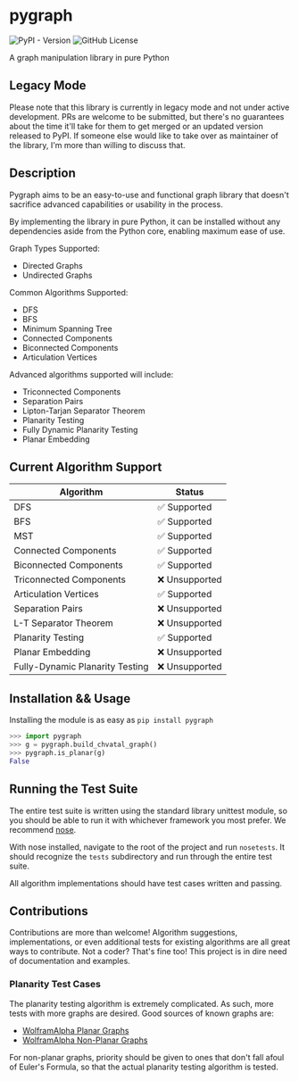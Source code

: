 # pygraph

![PyPI - Version](https://img.shields.io/pypi/v/pygraph)
![GitHub License](https://img.shields.io/github/license/jciskey/pygraph)

A graph manipulation library in pure Python

## Legacy Mode

Please note that this library is currently in legacy mode and not under active development. PRs are welcome to be submitted, but there's no guarantees about the time it'll take for them to get merged or an updated version released to PyPI. If someone else would like to take over as maintainer of the library, I'm more than willing to discuss that.

## Description

Pygraph aims to be an easy-to-use and functional graph library that doesn't sacrifice advanced capabilities or usability in the process.

By implementing the library in pure Python, it can be installed without any dependencies aside from the Python core, enabling maximum ease of use.

Graph Types Supported:
* Directed Graphs
* Undirected Graphs

Common Algorithms Supported:
* DFS
* BFS
* Minimum Spanning Tree
* Connected Components
* Biconnected Components
* Articulation Vertices

Advanced algorithms supported will include:
* Triconnected Components
* Separation Pairs
* Lipton-Tarjan Separator Theorem
* Planarity Testing
* Fully Dynamic Planarity Testing
* Planar Embedding

## Current Algorithm Support
Algorithm | Status
--------- | ------
DFS | :white_check_mark: Supported
BFS | :white_check_mark: Supported
MST | :white_check_mark: Supported
Connected Components | :white_check_mark: Supported
Biconnected Components | :white_check_mark: Supported
Triconnected Components | :x: Unsupported
Articulation Vertices | :white_check_mark: Supported
Separation Pairs | :x: Unsupported
L-T Separator Theorem | :x: Unsupported
Planarity Testing | :white_check_mark: Supported
Planar Embedding | :x: Unsupported
Fully-Dynamic Planarity Testing | :x: Unsupported


## Installation && Usage
Installing the module is as easy as `pip install pygraph`

```python
>>> import pygraph
>>> g = pygraph.build_chvatal_graph()
>>> pygraph.is_planar(g)
False
```

## Running the Test Suite
The entire test suite is written using the standard library unittest module, so you should be able to run it with whichever framework you most prefer. We recommend [nose](http://nose.readthedocs.io/).

With nose installed, navigate to the root of the project and run `nosetests`. It should recognize the `tests` subdirectory and run through the entire test suite.

All algorithm implementations should have test cases written and passing.


## Contributions
Contributions are more than welcome! Algorithm suggestions, implementations, or even additional tests for existing algorithms are all great ways to contribute. Not a coder? That's fine too! This project is in dire need of documentation and examples.

### Planarity Test Cases
The planarity testing algorithm is extremely complicated. As such, more tests with more graphs are desired. Good sources of known graphs are:

* [WolframAlpha Planar Graphs](http://mathworld.wolfram.com/PlanarGraph.html)
* [WolframAlpha Non-Planar Graphs](http://mathworld.wolfram.com/NonplanarGraph.html)

For non-planar graphs, priority should be given to ones that don't fall afoul of Euler's Formula, so that the actual planarity testing algorithm is tested.